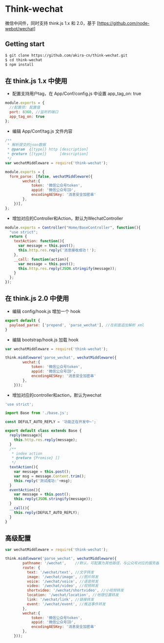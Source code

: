 # Think-wechat

微信中间件，同时支持 think.js 1.x 和 2.0，基于 [https://github.com/node-webot/wechat]

## Getting start

```bash
$ git clone https://github.com/akira-cn/think-wechat.git
$ cd think-wechat
$ npm install
```

## 在 think.js 1.x 中使用

* 配置支持用户tag，在 App/Conf/config.js 中设置 app_tag_on: true

```js
module.exports = {
  //配置项: 配置值
  port: 8360, //监听的端口
  app_tag_on: true
};
```

* 编辑 App/Conf/tag.js 文件内容

```js
/**
 * 解析提交的json数据
 * @param  {[type]} http [description]
 * @return {[type]}      [description]
 */
var wechatMiddleware = require('think-wechat'); 

module.exports = {
  form_parse: [false, wechatMiddleware({
        wechat:{
            token: '微信公众号token',
            appid: '微信公众号ID',
            encodingAESKey: '消息安全加密串'
        },
    })],
};
```

* 增加对应的Controller和Action，默认为WechatController

```js
module.exports = Controller("Home/BaseController", function(){
  "use strict";
  return {
    textAction: function(){
      var message = this.post();
      this.http.res.reply('消息接收成功！');
    },
    __call: function(action){
      var message = this.post();
      this.http.res.reply(JSON.stringify(message));
    }
  };
});
```

## 在 think.js 2.0 中使用

* 编辑 config/hook.js 增加一个 hook

```js
export default {
  payload_parse: ['prepend', 'parse_wechat'], //在前面追加解析 xml
}
```

* 编辑 bootstrap/hook.js 加载 hook

```js
var wechatMiddleware = require('think-wechat');

think.middleware('parse_wechat', wechatMiddleware({
        wechat:{
            token: '微信公众号token',
            appid: '微信公众号ID',
            encodingAESKey: '消息安全加密串'
        },
    }));
```

* 增加对应的controller和action，默认为wechat

```js
'use strict';

import Base from './base.js';

const DEFULT_AUTO_REPLY = '功能正在开发中~';

export default class extends Base {
  reply(message){
    this.http.res.reply(message);
  }
  /**
   * index action
   * @return {Promise} []
   */
  textAction(){
    var message = this.post();
    var msg = message.Content.trim();
    this.reply('测试成功:'+msg);
  }
  eventAction(){
    var message = this.post();
    this.reply(JSON.stringify(message));
  }
  __call(){
    this.reply(DEFULT_AUTO_REPLY);
  }
}
```

## 高级配置

```js
var wechatMiddleware = require('think-wechat');

think.middleware('parse_wechat', wechatMiddleware({
        pathname: '/wechat',    //默认，可配置为其他路径，与公众号对应的服务器URL设置一致
        route: {
          text: '/wechat/text', //文字转发
          image: '/wechat/image', //图片转发
          voice: '/wechat/voice', //语音转发
          video: '/wechat/video', //视频转发
          shortvideo: '/wechat/shortvideo', //小视频转发
          location: '/wechat/location', //地理位置转发
          link: '/wechat/link', //链接转发
          event: '/wechat/event', //推送事件转发
        },
        wechat:{
            token: '微信公众号token',
            appid: '微信公众号ID',
            encodingAESKey: '消息安全加密串'
        },
    }));
```
